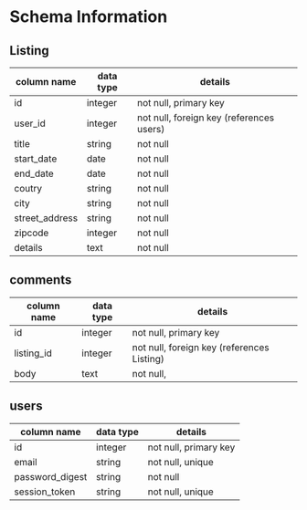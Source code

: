 # Schema Information

## Listing
column name   | data type | details
------------  |-----------|-----------------------
id            | integer   | not null, primary key
user_id       | integer   | not null, foreign key (references users)
title         | string    | not null
start_date    | date      | not null
end_date      | date      | not null
coutry        | string    | not null
city          | string    | not null
street_address| string  | not null
zipcode      | integer    | not null
details       | text       | not null


## comments
column name | data type | details
------------|-----------|-----------------------
id          | integer   | not null, primary key
listing_id  | integer   | not null, foreign key (references Listing)
body        | text      | not null,


## users
column name     | data type | details
----------------|-----------|-----------------------
id              | integer   | not null, primary key
email           | string    | not null, unique
password_digest | string    | not null
session_token   | string    | not null, unique
